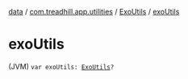 [data](../../index.md) / [com.treadhill.app.utilities](../index.md) / [ExoUtils](index.md) / [exoUtils](./exo-utils.md)

# exoUtils

(JVM) `var exoUtils: `[`ExoUtils`](index.md)`?`